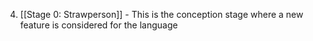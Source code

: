 4. [[Stage 0: Strawperson]] - This is the conception stage where a new feature is considered for the language
